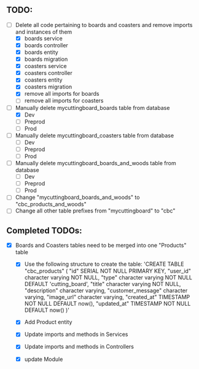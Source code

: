 ## TODO: 

* [ ] Delete all code pertaining to boards and coasters and remove imports and instances of them
  * [x] boards service
  * [x] boards controller
  * [x] boards entity
  * [x] boards migration
  * [x] coasters service
  * [x] coasters controller 
  * [x] coasters entity
  * [x] coasters migration
  * [x] remove all imports for boards
  * [ ] remove all imports for coasters
* [ ] Manually delete mycuttingboard_boards table from database
  * [x] Dev
  * [ ] Preprod
  * [ ] Prod
* [ ] Manually delete mycuttingboard_coasters table from database
  * [ ] Dev
  * [ ] Preprod
  * [ ] Prod
* [ ] Manually delete mycuttingboard_boards_and_woods table from database
  * [ ] Dev
  * [ ] Preprod
  * [ ] Prod

* [ ] Change "mycuttingboard_boards_and_woods" to "cbc_products_and_woods"
* [ ] Change all other table prefixes from "mycuttingboard" to "cbc"

## Completed TODOs:

* [X] Boards and Coasters tables need to be merged into one "Products" table
  * [x] Use the following structure to create the table:
  'CREATE TABLE "cbc_products" (
      "id" SERIAL NOT NULL PRIMARY KEY,
      "user_id" character varying NOT NULL,
      "type" character varying NOT NULL DEFAULT 'cutting_board',
      "title" character varying NOT NULL,
      "description" character varying,
      "customer_message" character varying,
      "image_url" character varying,
      "created_at" TIMESTAMP NOT NULL DEFAULT now(),
      "updated_at" TIMESTAMP NOT NULL DEFAULT now()
    )'
  * [x] Add Product entity
  * [x] Update imports and methods in Services
  * [x] Update imports and methods in Controllers
  * [x] update Module


